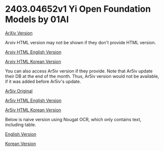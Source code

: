 # 2403.04652v1 Yi Open Foundation Models by 01AI

[ArXiv Version](https://arxiv.org/abs/2403.04652v1)

Arxiv HTML version may not be shown if they don't provide HTML version.

[Arxiv HTML English Version](https://raw.githack.com/kh-kim/arxiv-translator/master/papers/2403.04652v1/paper.raw.en.html)

[Arxiv HTML Korean Version](https://raw.githack.com/kh-kim/arxiv-translator/master/papers/2403.04652v1/paper.raw.ko.html)

You can also access Ar5iv version if they provide.
Note that Ar5iv update their DB at the end of the month.
Thus, Ar5iv version would not be available, if it was added before Ar5iv's update.

[Ar5iv Original](https://ar5iv.org/abs/2403.04652v1)

[Ar5iv HTML English Version](https://raw.githack.com/kh-kim/arxiv-translator/master/papers/2403.04652v1/paper.ar5iv.en.html)

[Ar5iv HTML Korean Version](https://raw.githack.com/kh-kim/arxiv-translator/master/papers/2403.04652v1/paper.ar5iv.ko.html)

Below is naive version using Nougat OCR, which only contains text, including table.

[English Version](https://raw.githack.com/kh-kim/arxiv-translator/master/papers/2403.04652v1/paper.en.html)

[Korean Version](https://raw.githack.com/kh-kim/arxiv-translator/master/papers/2403.04652v1/paper.ko.html)